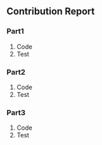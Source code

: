 ## Contribution Report

### Part1

1. Code
2. Test





### Part2

1. Code
2. Test





### Part3

1. Code
2. Test



